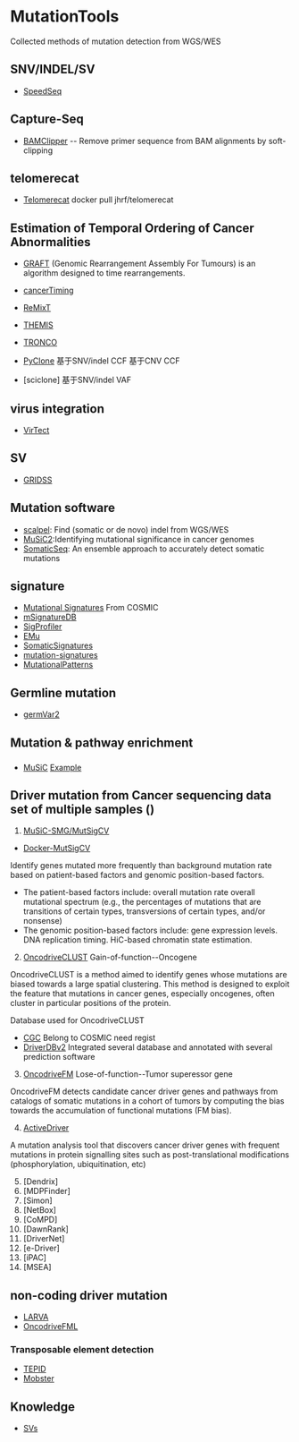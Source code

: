 # MutationTools
Collected methods of mutation detection from WGS/WES

## SNV/INDEL/SV
- [SpeedSeq](https://github.com/hall-lab/speedseq)

## Capture-Seq
- [BAMClipper](https://github.com/tommyau/bamclipper) -- Remove primer sequence from BAM alignments by soft-clipping


## telomerecat
- [Telomerecat](https://telomerecat.readthedocs.io/en/latest/) docker pull jhrf/telomerecat

## Estimation of Temporal Ordering of Cancer Abnormalities
- [GRAFT](https://www.sanger.ac.uk/science/tools/graft) (Genomic Rearrangement Assembly For Tumours) is an algorithm designed to time rearrangements.
- [cancerTiming](https://cran.r-project.org/web/packages/cancerTiming/index.html)
- [ReMixT](https://bitbucket.org/dranew/remixt)
- [THEMIS](https://github.com/jieliu6/THEMIS)
- [TRONCO](https://sites.google.com/site/troncopackage/home)

- [PyClone](https://github.com/aroth85/pyclone)
 基于SNV/indel CCF 
 基于CNV CCF 
 
- [sciclone]
 基于SNV/indel VAF

## virus integration
- [VirTect](https://github.com/WGLab/VirTect)


## SV
- [GRIDSS](https://github.com/PapenfussLab/gridss)


## Mutation software
- [scalpel](http://scalpel.sourceforge.net/manual.html): Find (somatic or de novo) indel from WGS/WES 
- [MuSiC2](https://github.com/ding-lab/MuSiC2):Identifying mutational significance in cancer genomes
- [SomaticSeq](http://bioinform.github.io/somaticseq/): An ensemble approach to accurately detect somatic mutations

## signature
- [Mutational Signatures](http://cancer.sanger.ac.uk/cosmic/signatures) From COSMIC
- [mSignatureDB](http://tardis.cgu.edu.tw/msignaturedb/)
- [SigProfiler](http://cn.mathworks.com/matlabcentral/fileexchange/38724-sigprofiler?requestedDomain=true)
- [EMu](https://github.com/andrej-fischer/EMu)
- [SomaticSignatures](https://bioconductor.org/packages/release/bioc/html/SomaticSignatures.html)
- [mutation-signatures](https://github.com/mskcc/mutation-signatures)
- [MutationalPatterns](https://github.com/UMCUGenetics/MutationalPatterns)

## Germline mutation
- [germVar2](https://github.com/rj67/germVar2)

## Mutation & pathway enrichment
###
- [MuSiC](http://gmt.genome.wustl.edu/packages/genome-music/index.html)
[Example](http://wp.zxzyl.com/?p=276)

## Driver mutation from Cancer sequencing data set of multiple samples ()
1. [MuSiC-SMG/MutSigCV](http://software.broadinstitute.org/cancer/software/genepattern/modules/docs/MutSigCV) 
- [Docker-MutSigCV](https://hub.docker.com/r/argrosso/mutsigcv/)

Identify genes mutated more frequently than background mutation rate based on patient-based factors and genomic position-based factors.
 - The patient-based factors include:
overall mutation rate
overall mutational spectrum (e.g., the percentages of mutations that are transitions of certain types, transversions of certain types, and/or nonsense)
 - The genomic position-based factors include:
gene expression levels.
DNA replication timing.
HiC-based chromatin state estimation.

2. [OncodriveCLUST](https://bitbucket.org/bbglab/oncodriveclust) Gain-of-function--Oncogene

OncodriveCLUST is a method aimed to identify genes whose mutations are biased towards a large spatial clustering. This method is designed to exploit the feature that mutations in cancer genes, especially oncogenes, often cluster in particular positions of the protein.

Database used for OncodriveCLUST
- [CGC](http://cancer.sanger.ac.uk/census/) Belong to COSMIC
  need regist
- [DriverDBv2](http://driverdb.tms.cmu.edu.tw/driverdbv2/)
Integrated several database and annotated with several prediction software

3. [OncodriveFM](https://bitbucket.org/bbglab/oncodrivefm) Lose-of-function--Tumor superessor gene

OncodriveFM detects candidate cancer driver genes and pathways from catalogs of somatic mutations in a cohort of tumors by computing the bias towards the accumulation of functional mutations (FM bias).

4. [ActiveDriver](https://cran.r-project.org/web/packages/ActiveDriver/index.html)

A mutation analysis tool that discovers cancer driver genes with frequent mutations in protein signalling sites such as post-translational modifications (phosphorylation, ubiquitination, etc)

5. [Dendrix]
6. [MDPFinder]
7. [Simon]
8. [NetBox]
9. [CoMPD]
10. [DawnRank]
11. [DriverNet]
12. [e-Driver]
13. [iPAC]
14. [MSEA]

## non-coding driver mutation
- [LARVA](http://larva.gersteinlab.org/)
- [OncodriveFML](http://bbglab.irbbarcelona.org/oncodrivefml/home)



### Transposable element detection
- [TEPID](https://github.com/ListerLab/TEPID)
- [Mobster](https://sourceforge.net/projects/mobster/)

## Knowledge
- [SVs](http://biosb.nl/wp-content/uploads/2014/10/Day-2-Guryev-CNV-calling-in-Gene-Panels.pdf)

